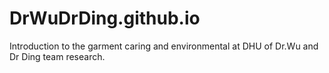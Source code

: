 # DrWuDrDing.github.io
Introduction to the garment caring and environmental at DHU of Dr.Wu and Dr Ding team research.

